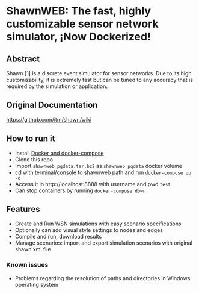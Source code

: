 # ShawnWEB: The fast, highly customizable sensor network simulator, ¡Now Dockerized!
## Abstract
Shawn [1] is a discrete event simulator for sensor networks. Due to its high customizability, it is extremely fast but can be tuned to any accuracy that is required by the simulation or application.

## Original Documentation
https://github.com/itm/shawn/wiki

## How to run it
* Install [Docker and docker-compose](https://docs.docker.com/install)
* Clone this repo
* Import ``shawnweb_pgdata.tar.bz2`` as ``shawnweb_pgdata`` docker volume
* cd with terminal/console to shawnweb path and run ``docker-compose up -d``
* Access it in http://localhost:8888 with username and pwd ``test``
* Can stop containers by running ``docker-compose down``

## Features
* Create and Run WSN simulations with easy scenario specifications
* Optionally can add visual style settings to nodes and edges
* Compile and run, download results
* Manage scenarios: import and export simulation scenarios with original shawn xml file

### Known issues
* Problems regarding the resolution of paths and directories in Windows operating system
